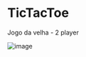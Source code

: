 # TicTacToe
Jogo da velha - 2 player

![image](https://user-images.githubusercontent.com/57080830/172072725-841a27e1-be01-4e21-937e-f55a088f9f7b.png)
